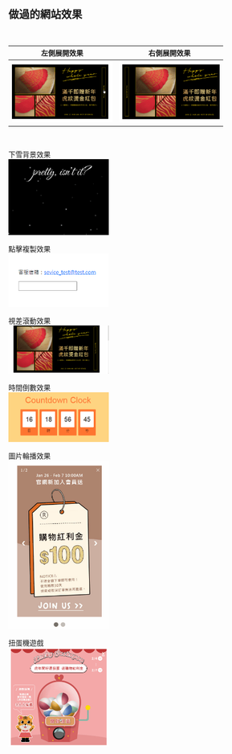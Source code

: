 ## 做過的網站效果

</br>

| 左側展開效果 | 右側展開效果 |
|---------|---------|
| <img src="https://raw.githubusercontent.com/layla4131/Web_function/main/images/gif/left_pop.gif" width="200">     | <img src="https://raw.githubusercontent.com/layla4131/Web_function/main/images/gif/right_pop.gif" width="200">      |

</br>

<span>下雪背景效果</span></br>
<img src="https://raw.githubusercontent.com/layla4131/Web_function/main/images/gif/snow.gif" width="200"></br>
       
<span>點擊複製效果</span></br>
<img src="https://raw.githubusercontent.com/layla4131/Web_function/main/images/gif/clickCopy.gif" width="200"></br>

<span>視差滾動效果</span></br>
<img src="https://raw.githubusercontent.com/layla4131/Web_function/main/images/gif/Parallax_Scrolling.gif" width="200"></br>

<span>時間倒數效果</span></br>
<img src="https://raw.githubusercontent.com/layla4131/Web_function/main/images/gif/countdown.gif" width="200"></br>

<span>圖片輪播效果</span></br>
<img src="https://raw.githubusercontent.com/layla4131/Web_function/main/images/gif/SlideShow.gif" width="200"></br>

<span>扭蛋機遊戲</span></br>
<img src="https://raw.githubusercontent.com/layla4131/Web_function/main/images/gif/gashapon.gif" width="200"></br>
